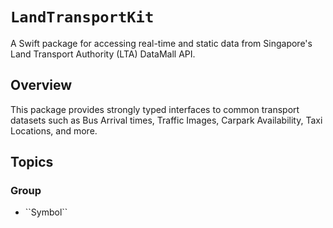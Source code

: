 # ``LandTransportKit``

A Swift package for accessing real-time and static data from Singapore's Land Transport Authority (LTA) DataMall API. 

## Overview

This package provides strongly typed interfaces to common transport datasets such as Bus Arrival times, Traffic Images, Carpark Availability, Taxi Locations, and more.

## Topics

### <!--@START_MENU_TOKEN@-->Group<!--@END_MENU_TOKEN@-->

- <!--@START_MENU_TOKEN@-->``Symbol``<!--@END_MENU_TOKEN@-->
